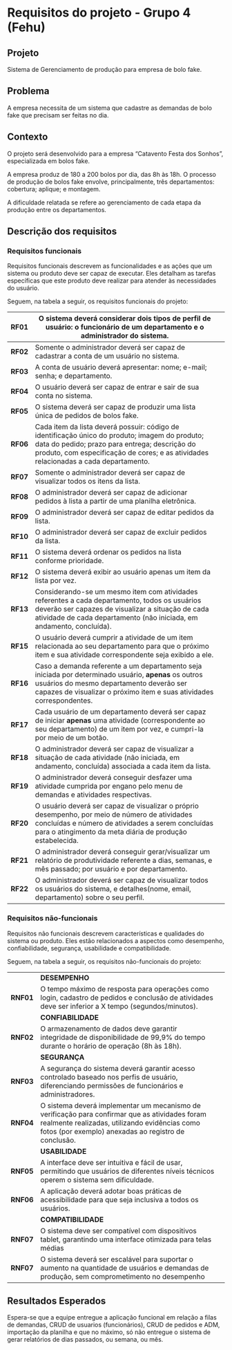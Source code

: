 # Requisitos do projeto - Grupo 4 (Fehu)


## **Projeto**

Sistema de Gerenciamento de produção para empresa de bolo fake.

## **Problema**

A empresa necessita de um sistema que cadastre as demandas de bolo fake que precisam ser feitas no dia.

## **Contexto**

O projeto será desenvolvido para a empresa “Catavento Festa dos Sonhos”, especializada em bolos fake.

A empresa produz de 180 a 200 bolos por dia, das 8h às 18h. O processo de produção de bolos fake envolve, principalmente, três departamentos: cobertura; aplique; e montagem.

A dificuldade relatada se refere ao gerenciamento de cada etapa da produção entre os departamentos.

## **Descrição dos requisitos**

### Requisitos funcionais

Requisitos funcionais descrevem as funcionalidades e as ações que um sistema ou produto deve ser capaz de executar. Eles detalham as tarefas específicas que este produto deve realizar para atender às necessidades do usuário.

Seguem, na tabela a seguir, os requisitos funcionais do projeto:

| **RF01** | O sistema deverá considerar dois tipos de perfil de usuário: o funcionário de um departamento e o administrador do sistema. |  |
| --- | --- | --- |
| **RF02** | Somente o administrador deverá ser capaz de cadastrar a conta de um usuário no sistema. |  |
| **RF03** | A conta de usuário deverá apresentar: nome; e-mail; senha; e departamento. |  |
| **RF04** | O usuário deverá ser capaz de entrar e sair de sua conta no sistema. |  |
| **RF05** | O sistema deverá ser capaz de produzir uma lista única de pedidos de bolos fake. |  |
| **RF06** | Cada item da lista deverá possuir: código de identificação único do produto; imagem do produto; data do pedido; prazo para entrega; descrição do produto, com especificação de cores; e as atividades relacionadas a cada departamento. |  |
| **RF07** | Somente o administrador deverá ser capaz de visualizar todos os itens da lista. |  |
| **RF08** | O administrador deverá ser capaz de adicionar pedidos à lista a partir de uma planilha eletrônica. |  |
| **RF09** | O administrador deverá ser capaz de editar pedidos da lista. |  |
| **RF10** | O administrador deverá ser capaz de excluir pedidos da lista. |  |
| **RF11** | O sistema deverá ordenar os pedidos na lista conforme prioridade. |  |
| **RF12** | O sistema deverá exibir ao usuário apenas um item da lista por vez. |  |
| **RF13** | Considerando-se um mesmo item com atividades referentes a cada departamento, todos os usuários deverão ser capazes de visualizar a situação de cada atividade de cada departamento (não iniciada, em andamento, concluída). |  |
| **RF15** | O usuário deverá cumprir a atividade de um item relacionada ao seu departamento para que o próximo item e sua atividade correspondente seja exibido a ele. |  |
| **RF16** | Caso a demanda referente a um departamento seja iniciada por determinado usuário, **apenas** os outros usuários do mesmo departamento deverão ser capazes de visualizar o próximo item e suas atividades correspondentes. |  |
| **RF17** | Cada usuário de um departamento deverá ser capaz de iniciar **apenas** uma atividade (correspondente ao seu departamento) de um item por vez, e cumpri-la por meio de um botão. |  |
| **RF18** | O administrador deverá ser capaz de visualizar a situação de cada atividade (não iniciada, em andamento, concluída) associada a cada item da lista. |  |
| **RF19** | O administrador deverá conseguir desfazer uma atividade cumprida por engano pelo menu de demandas e atividades respectivas. |  |
| **RF20** | O usuário deverá ser capaz de visualizar o próprio desempenho, por meio de número de atividades concluídas e número de atividades a serem concluídas para o atingimento da meta diária de produção estabelecida. |  |
| **RF21** | O administrador deverá conseguir gerar/visualizar um relatório de produtividade referente a dias, semanas, e mês passado; por usuário e por departamento. |  |
| **RF22** | O administrador deverá ser capaz de visualizar todos os usuários do sistema, e detalhes(nome, email, departamento) sobre o seu perfil. |  |


### Requisitos não-funcionais

Requisitos não funcionais descrevem características e qualidades do sistema ou produto. Eles estão relacionados a aspectos como desempenho, confiabilidade, segurança, usabilidade e compatibilidade.

Seguem, na tabela a seguir, os requisitos não-funcionais do projeto:

|  |  |  |
| --- | --- | --- |
|  | **DESEMPENHO** |  |
| **RNF01** | O tempo máximo de resposta para operações como login, cadastro de pedidos e conclusão de atividades deve ser inferior a X tempo (segundos/minutos). |  |
|  | **CONFIABILIDADE** |  |
| **RNF02** | O armazenamento de dados deve garantir integridade de disponibilidade de 99,9% do tempo durante o horário de operação (8h às 18h). |  |
|  | **SEGURANÇA** |  |
| **RNF03** | A segurança do sistema deverá garantir acesso controlado baseado nos perfis de usuário, diferenciando permissões de funcionários e administradores. |  |
| **RNF04** | O sistema deverá implementar um mecanismo de verificação para confirmar que as atividades foram realmente realizadas, utilizando evidências como fotos (por exemplo) anexadas ao registro de conclusão. |  |
|  | **USABILIDADE** |  |
| **RNF05** | A interface deve ser intuitiva e fácil de usar, permitindo que usuários de diferentes níveis técnicos operem o sistema sem dificuldade. |  |
| **RNF06** | A aplicação deverá adotar boas práticas de acessibilidade para que seja inclusiva a todos os usuários. |  |
|  | **COMPATIBILIDADE** |  |
| **RNF07** | O sistema deve ser compatível com dispositivos tablet, garantindo uma interface otimizada para telas médias |  |
| **RNF07** | O sistema deverá ser escalável para suportar o aumento na quantidade de usuários e demandas de produção, sem comprometimento no desempenho |  |

## **Resultados Esperados**

Espera-se que a equipe entregue a aplicação funcional em relação a filas de demandas, CRUD de usuarios (funcionários), CRUD de pedidos e ADM, importação da planilha e que no máximo, só não entregue o sistema de gerar relatórios de dias passados, ou semana, ou mês.
